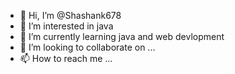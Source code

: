 - 👋 Hi, I’m @Shashank678
- 👀 I’m interested in java
- 🌱 I’m currently learning java and web devlopment
- 💞️ I’m looking to collaborate on ...
- 📫 How to reach me ...

<!---
Shashank678/Shashank678 is a ✨ special ✨ repository because its `README.md` (this file) appears on your GitHub profile.
You can click the Preview link to take a look at your changes.
--->
